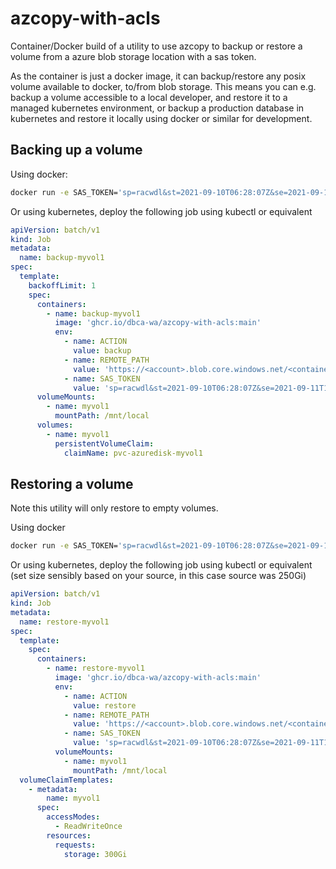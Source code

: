 # azcopy-with-acls
Container/Docker build of a utility to use azcopy to backup or restore a volume from a azure blob storage location with a sas token.

As the container is just a docker image, it can backup/restore any posix volume available to docker, to/from blob storage. This means you can e.g. backup a volume accessible to a local developer, and restore it to a managed kubernetes environment, or backup a production database in kubernetes and restore it locally using docker or similar for development.

## Backing up a volume
Using docker:
```bash
docker run -e SAS_TOKEN='sp=racwdl&st=2021-09-10T06:28:07Z&se=2021-09-11T14:28:07Z&spr=https&sv=2020-08-04&sr=c&sig=<secretsig>' -e REMOTE_PATH='https://<account>.blob.core.windows.net/<container>/2021-backups/myvol1' -e ACTION=backup -v myvol1:/mnt/local ghcr.io/dbca-wa/azcopy-with-acls:main
```
Or using kubernetes, deploy the following job using kubectl or equivalent
```yaml
apiVersion: batch/v1
kind: Job
metadata:
  name: backup-myvol1
spec:
  template:
    backoffLimit: 1
    spec:
      containers:
        - name: backup-myvol1
          image: 'ghcr.io/dbca-wa/azcopy-with-acls:main'
          env:
            - name: ACTION
              value: backup
            - name: REMOTE_PATH
              value: 'https://<account>.blob.core.windows.net/<container>/2021-backups/myvol1'
            - name: SAS_TOKEN
              value: 'sp=racwdl&st=2021-09-10T06:28:07Z&se=2021-09-11T14:28:07Z&spr=https&sv=2020-08-04&sr=c&sig=<secretsig>'
      volumeMounts:
        - name: myvol1
          mountPath: /mnt/local
      volumes:
        - name: myvol1
          persistentVolumeClaim:
            claimName: pvc-azuredisk-myvol1
```

## Restoring a volume
Note this utility will only restore to empty volumes.

Using docker
```bash
docker run -e SAS_TOKEN='sp=racwdl&st=2021-09-10T06:28:07Z&se=2021-09-11T14:28:07Z&spr=https&sv=2020-08-04&sr=c&sig=<secretsig>' -e REMOTE_PATH='https://<account>.blob.core.windows.net/<container>/2021-backups/myvol1' -e ACTION=restore -v myvol1:/mnt/local ghcr.io/dbca-wa/azcopy-with-acls:main
```
Or using kubernetes, deploy the following job using kubectl or equivalent (set size sensibly based on your source, in this case source was 250Gi)
```yaml
apiVersion: batch/v1
kind: Job
metadata:
  name: restore-myvol1
spec:
  template:
    spec:
      containers:
        - name: restore-myvol1
          image: 'ghcr.io/dbca-wa/azcopy-with-acls:main'
          env:
            - name: ACTION
              value: restore
            - name: REMOTE_PATH
              value: 'https://<account>.blob.core.windows.net/<container>/2021-backups/myvol1'
            - name: SAS_TOKEN
              value: 'sp=racwdl&st=2021-09-10T06:28:07Z&se=2021-09-11T14:28:07Z&spr=https&sv=2020-08-04&sr=c&sig=<secretsig>'
          volumeMounts:
            - name: myvol1
              mountPath: /mnt/local
  volumeClaimTemplates:
    - metadata:
        name: myvol1
      spec:
        accessModes:
          - ReadWriteOnce
        resources:
          requests:
            storage: 300Gi
```